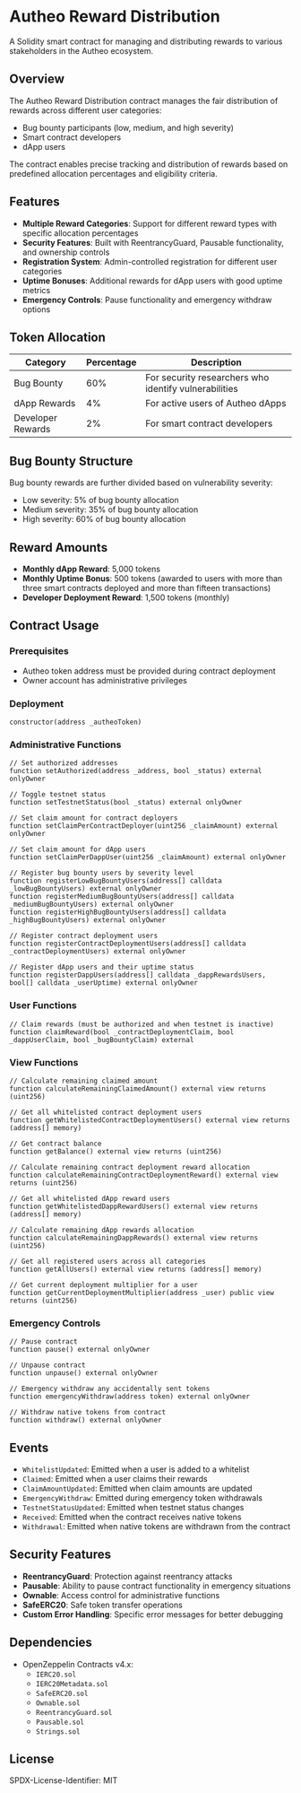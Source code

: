 # Autheo Reward Distribution

A Solidity smart contract for managing and distributing rewards to various stakeholders in the Autheo ecosystem.

## Overview

The Autheo Reward Distribution contract manages the fair distribution of rewards across different user categories:

- Bug bounty participants (low, medium, and high severity)
- Smart contract developers
- dApp users

The contract enables precise tracking and distribution of rewards based on predefined allocation percentages and eligibility criteria.

## Features

- **Multiple Reward Categories**: Support for different reward types with specific allocation percentages
- **Security Features**: Built with ReentrancyGuard, Pausable functionality, and ownership controls
- **Registration System**: Admin-controlled registration for different user categories
- **Uptime Bonuses**: Additional rewards for dApp users with good uptime metrics
- **Emergency Controls**: Pause functionality and emergency withdraw options

## Token Allocation

| Category | Percentage | Description |
|----------|------------|-------------|
| Bug Bounty | 60% | For security researchers who identify vulnerabilities |
| dApp Rewards | 4% | For active users of Autheo dApps |
| Developer Rewards | 2% | For smart contract developers |

## Bug Bounty Structure

Bug bounty rewards are further divided based on vulnerability severity:

- Low severity: 5% of bug bounty allocation
- Medium severity: 35% of bug bounty allocation
- High severity: 60% of bug bounty allocation

## Reward Amounts

- **Monthly dApp Reward**: 5,000 tokens
- **Monthly Uptime Bonus**: 500 tokens (awarded to users with more than three smart contracts deployed and more than fifteen transactions)
- **Developer Deployment Reward**: 1,500 tokens (monthly)

## Contract Usage

### Prerequisites

- Autheo token address must be provided during contract deployment
- Owner account has administrative privileges

### Deployment

```solidity
constructor(address _autheoToken)
```

### Administrative Functions

```solidity
// Set authorized addresses
function setAuthorized(address _address, bool _status) external onlyOwner

// Toggle testnet status
function setTestnetStatus(bool _status) external onlyOwner

// Set claim amount for contract deployers
function setClaimPerContractDeployer(uint256 _claimAmount) external onlyOwner

// Set claim amount for dApp users
function setClaimPerDappUser(uint256 _claimAmount) external onlyOwner

// Register bug bounty users by severity level
function registerLowBugBountyUsers(address[] calldata _lowBugBountyUsers) external onlyOwner
function registerMediumBugBountyUsers(address[] calldata _mediumBugBountyUsers) external onlyOwner
function registerHighBugBountyUsers(address[] calldata _highBugBountyUsers) external onlyOwner

// Register contract deployment users
function registerContractDeploymentUsers(address[] calldata _contractDeploymentUsers) external onlyOwner

// Register dApp users and their uptime status
function registerDappUsers(address[] calldata _dappRewardsUsers, bool[] calldata _userUptime) external onlyOwner
```

### User Functions

```solidity
// Claim rewards (must be authorized and when testnet is inactive)
function claimReward(bool _contractDeploymentClaim, bool _dappUserClaim, bool _bugBountyClaim) external
```

### View Functions

```solidity
// Calculate remaining claimed amount
function calculateRemainingClaimedAmount() external view returns (uint256)

// Get all whitelisted contract deployment users
function getWhitelistedContractDeploymentUsers() external view returns (address[] memory)

// Get contract balance
function getBalance() external view returns (uint256)

// Calculate remaining contract deployment reward allocation
function calculateRemainingContractDeploymentReward() external view returns (uint256)

// Get all whitelisted dApp reward users
function getWhitelistedDappRewardUsers() external view returns (address[] memory)

// Calculate remaining dApp rewards allocation
function calculateRemainingDappRewards() external view returns (uint256)

// Get all registered users across all categories
function getAllUsers() external view returns (address[] memory)

// Get current deployment multiplier for a user
function getCurrentDeploymentMultiplier(address _user) public view returns (uint256)
```

### Emergency Controls

```solidity
// Pause contract
function pause() external onlyOwner

// Unpause contract
function unpause() external onlyOwner

// Emergency withdraw any accidentally sent tokens
function emergencyWithdraw(address token) external onlyOwner

// Withdraw native tokens from contract
function withdraw() external onlyOwner
```

## Events

- `WhitelistUpdated`: Emitted when a user is added to a whitelist
- `Claimed`: Emitted when a user claims their rewards
- `ClaimAmountUpdated`: Emitted when claim amounts are updated
- `EmergencyWithdraw`: Emitted during emergency token withdrawals
- `TestnetStatusUpdated`: Emitted when testnet status changes
- `Received`: Emitted when the contract receives native tokens
- `Withdrawal`: Emitted when native tokens are withdrawn from the contract

## Security Features

- **ReentrancyGuard**: Protection against reentrancy attacks
- **Pausable**: Ability to pause contract functionality in emergency situations
- **Ownable**: Access control for administrative functions
- **SafeERC20**: Safe token transfer operations
- **Custom Error Handling**: Specific error messages for better debugging

## Dependencies

- OpenZeppelin Contracts v4.x:
  - `IERC20.sol`
  - `IERC20Metadata.sol`
  - `SafeERC20.sol`
  - `Ownable.sol`
  - `ReentrancyGuard.sol`
  - `Pausable.sol`
  - `Strings.sol`

## License

SPDX-License-Identifier: MIT